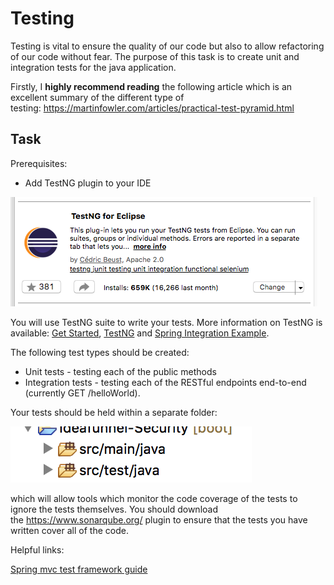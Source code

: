 # Testing

Testing is vital to ensure the quality of our code but also to allow refactoring of our code without fear. The purpose of this task is to create unit and integration tests for the java application. 

Firstly, I **highly recommend reading** the following article which is an excellent summary of the different type of testing: <https://martinfowler.com/articles/practical-test-pyramid.html>

## Task

Prerequisites: 

-   Add TestNG plugin to your IDE

![](attachments/418807871/418873468.png)

You will use TestNG suite to write your tests. More information on TestNG is available: [Get Started](http://www.lenar.io/how-to-get-started-with-testng-and-spring-boot/), [TestNG](http://testng.org/doc/) and [Spring Integration Example](https://examples.javacodegeeks.com/enterprise-java/testng/testng-spring-integration-example/). 

The following test types should be created:

-   Unit tests - testing each of the public methods
-   Integration tests - testing each of the RESTful endpoints end-to-end (currently GET /helloWorld).

Your tests should be held within a separate folder:

![](attachments/418807871/418775105.png)

which will allow tools which monitor the code coverage of the tests to ignore the tests themselves. You should download the <https://www.sonarqube.org/> plugin to ensure that the tests you have written cover all of the code.

Helpful links:

[Spring mvc test framework guide](https://docs.spring.io/spring/docs/current/spring-framework-reference/testing.html#spring-mvc-test-framework)


